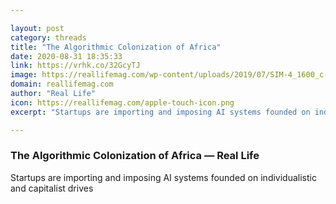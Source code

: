 ```yaml
---

layout: post
category: threads
title: "The Algorithmic Colonization of Africa"
date: 2020-08-31 18:35:33
link: https://vrhk.co/32GcyTJ
image: https://reallifemag.com/wp-content/uploads/2019/07/SIM-4_1600_c-1024x680.jpg
domain: reallifemag.com
author: "Real Life"
icon: https://reallifemag.com/apple-touch-icon.png
excerpt: "Startups are importing and imposing AI systems founded on individualistic and capitalist drives"

---
```


### The Algorithmic Colonization of Africa — Real Life

Startups are importing and imposing AI systems founded on individualistic and capitalist drives